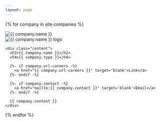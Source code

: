 ```yaml
---
layout: page
---
```

<section class="co-grid">

  {% for company in site.companies %}
  <div class="co-card">
    <div class="co-img">
      <img src="{{ company.image | default: "assets/defaults/img.png"  }}" alt="{{ company.name }}"  />
    </div>
    <div class="co-logo">
      <img src="{{ company.logo | default: "assets/defaults/logo.png"  }}" alt="{{ company.name }} logo" />
    </div>

    <div class="content">
      <h2>{{ company.name }}</h2>
      <h4>{{ company.type }}</h4>

      {%- if company.url-careers -%}
        <a href="{{ company.url-careers }}" target='blank'>Link</a>
      {%- endif -%}

      {%- if company.contact -%}
        <a href="mailto:{{ company.contact }}" target='blank'>Email</a>
      {%- endif -%}

      {{ company.content }}
    </div>

  </div>
  {% endfor %}

</section>
